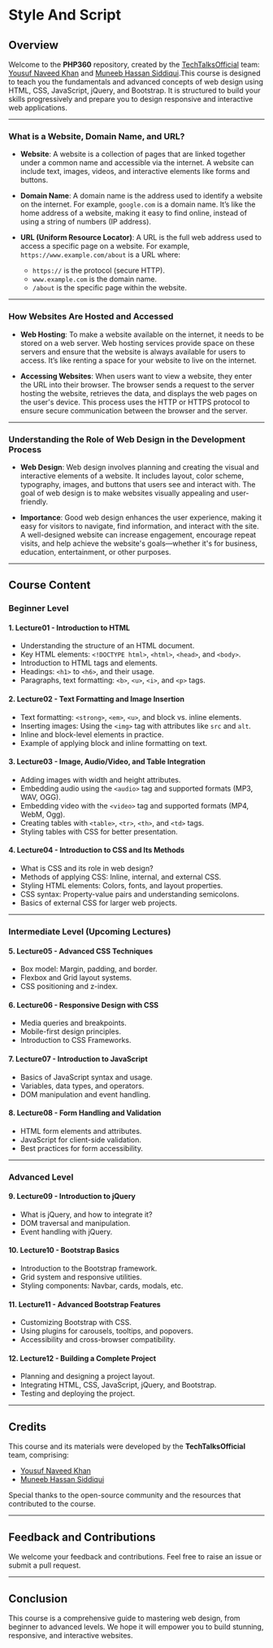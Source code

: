 # Style And Script

## Overview

Welcome to the **PHP360** repository, created by the [TechTalksOfficial](https://github.com/TechTalksOfficial) team: [Yousuf Naveed Khan](https://github.com/yousufnaveedkhan) and [Muneeb Hassan Siddiqui](https://github.com/muneebhassansiddiqui).This course is designed to teach you the fundamentals and advanced concepts of web design using HTML, CSS, JavaScript, jQuery, and Bootstrap. It is structured to build your skills progressively and prepare you to design responsive and interactive web applications.

---

### What is a Website, Domain Name, and URL?

- **Website**: A website is a collection of pages that are linked together under a common name and accessible via the internet. A website can include text, images, videos, and interactive elements like forms and buttons.
  
- **Domain Name**: A domain name is the address used to identify a website on the internet. For example, `google.com` is a domain name. It’s like the home address of a website, making it easy to find online, instead of using a string of numbers (IP address).

- **URL (Uniform Resource Locator)**: A URL is the full web address used to access a specific page on a website. For example, `https://www.example.com/about` is a URL where:
  - `https://` is the protocol (secure HTTP).
  - `www.example.com` is the domain name.
  - `/about` is the specific page within the website.

---

### How Websites Are Hosted and Accessed

- **Web Hosting**: To make a website available on the internet, it needs to be stored on a web server. Web hosting services provide space on these servers and ensure that the website is always available for users to access. It’s like renting a space for your website to live on the internet.

- **Accessing Websites**: When users want to view a website, they enter the URL into their browser. The browser sends a request to the server hosting the website, retrieves the data, and displays the web pages on the user's device. This process uses the HTTP or HTTPS protocol to ensure secure communication between the browser and the server.

---

### Understanding the Role of Web Design in the Development Process

- **Web Design**: Web design involves planning and creating the visual and interactive elements of a website. It includes layout, color scheme, typography, images, and buttons that users see and interact with. The goal of web design is to make websites visually appealing and user-friendly.

- **Importance**: Good web design enhances the user experience, making it easy for visitors to navigate, find information, and interact with the site. A well-designed website can increase engagement, encourage repeat visits, and help achieve the website's goals—whether it's for business, education, entertainment, or other purposes.

---

## Course Content

### Beginner Level

#### **1. Lecture01 - Introduction to HTML**
- Understanding the structure of an HTML document.
- Key HTML elements: `<!DOCTYPE html>`, `<html>`, `<head>`, and `<body>`.
- Introduction to HTML tags and elements.
- Headings: `<h1>` to `<h6>`, and their usage.
- Paragraphs, text formatting: `<b>`, `<u>`, `<i>`, and `<p>` tags.

#### **2. Lecture02 - Text Formatting and Image Insertion**
- Text formatting: `<strong>`, `<em>`, `<u>`, and block vs. inline elements.
- Inserting images: Using the `<img>` tag with attributes like `src` and `alt`.
- Inline and block-level elements in practice.
- Example of applying block and inline formatting on text.

#### **3. Lecture03 - Image, Audio/Video, and Table Integration**
- Adding images with width and height attributes.
- Embedding audio using the `<audio>` tag and supported formats (MP3, WAV, OGG).
- Embedding video with the `<video>` tag and supported formats (MP4, WebM, Ogg).
- Creating tables with `<table>`, `<tr>`, `<th>`, and `<td>` tags.
- Styling tables with CSS for better presentation.

#### **4. Lecture04 - Introduction to CSS and Its Methods**
- What is CSS and its role in web design?
- Methods of applying CSS: Inline, internal, and external CSS.
- Styling HTML elements: Colors, fonts, and layout properties.
- CSS syntax: Property-value pairs and understanding semicolons.
- Basics of external CSS for larger web projects.

---

### Intermediate Level (Upcoming Lectures)

#### **5. Lecture05 - Advanced CSS Techniques**
- Box model: Margin, padding, and border.
- Flexbox and Grid layout systems.
- CSS positioning and z-index.

#### **6. Lecture06 - Responsive Design with CSS**
- Media queries and breakpoints.
- Mobile-first design principles.
- Introduction to CSS Frameworks.

#### **7. Lecture07 - Introduction to JavaScript**
- Basics of JavaScript syntax and usage.
- Variables, data types, and operators.
- DOM manipulation and event handling.

#### **8. Lecture08 - Form Handling and Validation**
- HTML form elements and attributes.
- JavaScript for client-side validation.
- Best practices for form accessibility.

---

### Advanced Level

#### **9. Lecture09 - Introduction to jQuery**
- What is jQuery, and how to integrate it?
- DOM traversal and manipulation.
- Event handling with jQuery.

#### **10. Lecture10 - Bootstrap Basics**
- Introduction to the Bootstrap framework.
- Grid system and responsive utilities.
- Styling components: Navbar, cards, modals, etc.

#### **11. Lecture11 - Advanced Bootstrap Features**
- Customizing Bootstrap with CSS.
- Using plugins for carousels, tooltips, and popovers.
- Accessibility and cross-browser compatibility.

#### **12. Lecture12 - Building a Complete Project**
- Planning and designing a project layout.
- Integrating HTML, CSS, JavaScript, jQuery, and Bootstrap.
- Testing and deploying the project.

---

## Credits

This course and its materials were developed by the **TechTalksOfficial** team, comprising:  
- [Yousuf Naveed Khan](https://github.com/YousufNaveedKhan)  
- [Muneeb Hassan Siddiqui](https://github.com/muneebhassansiddiqui)  

Special thanks to the open-source community and the resources that contributed to the course.

---

## Feedback and Contributions

We welcome your feedback and contributions. Feel free to raise an issue or submit a pull request.

---

## Conclusion

This course is a comprehensive guide to mastering web design, from beginner to advanced levels. We hope it will empower you to build stunning, responsive, and interactive websites.